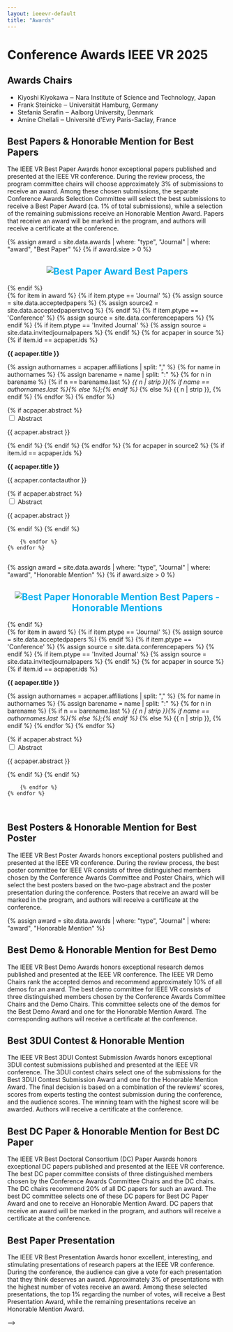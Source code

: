 ```yaml
---
layout: ieeevr-default
title: "Awards"
---
```

<script type="text/javascript">
    $(document).ready(function(){
		var email = ""; 
		var domain = "ieeevr.org"; 

        email = "awards2025";  		
		$(".awards").html("<span class='text-nowrap'><a href=javascript:location='" + "mail" + "to:" + email + "@" + domain + "'><i class='fas fa-fw fa-envelope-square emailIcon' style=''></i><i class='emailText'>" + email + "@" + domain + "</a></i></span>");   
        
        $(".awardsSm").html("<span class='text-nowrap'><a href=javascript:location='" + "mail" + "to:" + email + "@" + domain + "'><i class='fas fa-fw fa-envelope-square emailIconSm' style=''></i><i class='emailTextSm'>" + email + "@" + domain + "</a></i></span>"); 
	});
</script>
<h1>Conference Awards IEEE VR 2025 <div class="floatRight"><span class="awardsSm"></span></div></h1>

<h2>Awards Chairs</h2>
<ul>
    <li>Kiyoshi Kiyokawa ‒ Nara Institute of Science and Technology, Japan</li>
    <li>Frank Steinicke ‒ Universität Hamburg, Germany</li>
    <li>Stefania Serafin ‒ Aalborg University, Denmark</li>
    <li>Amine Chellali ‒ Université d'Evry Paris-Saclay, France</li>
</ul>

<h2>Best Papers & Honorable Mention for Best Papers</h2>

<p>The IEEE VR Best Paper Awards honor exceptional papers published and presented at the IEEE VR conference. During the review process, the program committee chairs will choose approximately 3% of submissions to receive an award. Among these chosen submissions, the separate Conference Awards Selection Committee will select the best submissions to receive a Best Paper Award (ca. 1% of total submissions), while a selection of the remaining submissions receive an Honorable Mention Award. Papers that receive an award will be marked in the program, and authors will receive a certificate at the conference.</p>
{% assign award = site.data.awards | where: "type", "Journal" | where: "award", "Best Paper" %}
{% if award.size > 0  %}
<div>
    <h2 id='paper-best' style="text-align: center; color: #00aeef;"><img src= "{{ "/assets/images/awards/best.png" | relative_url }}" title="Best Paper Award" alt="Best Paper Award"> Best Papers</h2>
</div>
{% endif %}    
<div style="padding-bottom:15px;">
    {% for item in award %}     
        {% if item.ptype == 'Journal' %}
            {% assign source = site.data.acceptedpapers %}
            {% assign source2 = site.data.acceptedpaperstvcg %}
        {% endif %}
        {% if item.ptype == 'Conference' %}
            {% assign source = site.data.conferencepapers %}
        {% endif %}
        {% if item.ptype == 'Invited Journal' %}
            {% assign source = site.data.invitedjournalpapers %}
        {% endif %}
        {% for acpaper in source %}
            {% if item.id == acpaper.ids  %} 
                <p class="medLarge" id="paper_{{ acpaper.id }}" style="margin-bottom: 0.3em;">
                    <b>{{ acpaper.title }}</b>
                </p>
                <div><p class="font_70">
                {% assign authornames = acpaper.affiliations | split: "," %}
                {% for name in authornames %}
                    {% assign barename = name | split: ":" %}
                    {% for n in barename %}
                        {% if n == barename.last %}
                            <i>{{ n | strip }}{% if name == authornames.last %}{% else %};{% endif %}</i>
                        {% else %}                            
                            <span class="bold">{{ n | strip }},</span>
                        {% endif %}
                    {% endfor %} 
                {% endfor %}
                </p></div>
                {% if acpaper.abstract %}
                    <div id="{{ acpaper.ids }}" class="wrap-collabsible"> <input id="collapsibleabstract{{ acpaper.ids }}" class="toggle" type="checkbox"> 
                        <label for="collapsibleabstract{{ acpaper.ids }}" class="lbl-toggle">Abstract</label>
                        <div class="collapsible-content">
                            <div class="content-inner">
                                <p>{{ acpaper.abstract }}</p>
                            </div>
                        </div>
                    </div>   
                {% endif %}
            {% endif %}            
        {% endfor %}
        {% for acpaper in source2 %}
            {% if item.id == acpaper.ids  %} 
                <p class="medLarge" id="paper_{{ acpaper.id }}" style="margin-bottom: 0.3em;">
                    <b>{{ acpaper.title }}</b>
                </p>
                <div><p class="font_70">
                    {{ acpaper.contactauthor }}
                </p></div>
                {% if acpaper.abstract %}
                    <div id="{{ acpaper.ids }}" class="wrap-collabsible"> <input id="collapsibleabstract{{ acpaper.ids }}" class="toggle" type="checkbox"> 
                        <label for="collapsibleabstract{{ acpaper.ids }}" class="lbl-toggle">Abstract</label>
                        <div class="collapsible-content">
                            <div class="content-inner">
                                <p>{{ acpaper.abstract }}</p>
                            </div>
                        </div>
                    </div>   
                {% endif %}
            {% endif %}
            
        {% endfor %}
    {% endfor %}
</div>
{% assign award = site.data.awards | where: "type", "Journal" | where: "award", "Honorable Mention" %}
{% if award.size > 0  %}
<div>
    <h2 id='paper-honorable' style="text-align: center; color: #00aeef;"><img src= "{{ "/assets/images/awards/hm.png" | relative_url }}" title="Best Paper Honorable Mention" alt="Best Paper Honorable Mention"> Best Papers - Honorable Mentions</h2>
</div>
{% endif %}  
<div style="padding-bottom:15px;">
    {% for item in award %}     
        {% if item.ptype == 'Journal' %}
            {% assign source = site.data.acceptedpapers %}
        {% endif %}
        {% if item.ptype == 'Conference' %}
            {% assign source = site.data.conferencepapers %}
        {% endif %}
        {% if item.ptype == 'Invited Journal' %}
            {% assign source = site.data.invitedjournalpapers %}
        {% endif %}
        {% for acpaper in source %}
            {% if item.id == acpaper.ids  %} 
                <p class="medLarge" id="paper_{{ paper.id }}" style="margin-bottom: 0.3em;">
                    <b>{{ acpaper.title }}</b>
                </p>
                <div><p class="font_70">
                {% assign authornames = acpaper.affiliations | split: "," %}
                {% for name in authornames %}
                    {% assign barename = name | split: ":" %}
                    {% for n in barename %}
                        {% if n == barename.last %}
                            <i>{{ n | strip }}{% if name == authornames.last %}{% else %};{% endif %}</i>
                        {% else %}                            
                            <span class="bold">{{ n | strip }},</span>
                        {% endif %}
                    {% endfor %} 
                {% endfor %}
                </p></div>
                {% if acpaper.abstract %}
                    <div id="{{ acpaper.ids }}" class="wrap-collabsible"> <input id="collapsibleabstract{{ acpaper.ids }}" class="toggle" type="checkbox"> 
                        <label for="collapsibleabstract{{ acpaper.ids }}" class="lbl-toggle">Abstract</label>
                        <div class="collapsible-content">
                            <div class="content-inner">
                                <p>{{ acpaper.abstract }}</p>
                            </div>
                        </div>
                    </div>   
                {% endif %}
            {% endif %}
            
        {% endfor %}
    {% endfor %}
</div>


<h2>Best Posters & Honorable Mention for Best Poster</h2>

<p>The IEEE VR Best Poster Awards honors exceptional posters published and presented at the IEEE VR conference. During the review process, the best poster committee for IEEE VR consists of three distinguished members chosen by the Conference Awards Committee and Poster Chairs, which will select the best posters based on the two-page abstract and the poster presentation during the conference. Posters that receive an award will be marked in the program, and authors will receive a certificate at the conference. </p>
{% assign award = site.data.awards | where: "type", "Journal" | where: "award", "Honorable Mention" %}
<h2>Best Demo & Honorable Mention for Best Demo</h2>

<p>The IEEE VR Best Demo Awards honors exceptional research demos published and presented at the IEEE VR conference. The IEEE VR Demo Chairs rank the accepted demos and recommend approximately 10% of all demos for an award. The best demo committee for IEEE VR consists of three distinguished members chosen by the Conference Awards Committee Chairs and the Demo Chairs. This committee selects one of the demos for the Best Demo Award and one for the Honorable Mention Award. The corresponding authors will receive a certificate at the conference. </p>
<!-- 
{% assign award = site.data.awards | where: "type", "Poster" | where: "award", "Honorable Mention" %}
{% if award.size > 0  %}
<div>
    <h2 id='paper-honorable' style="text-align: center; color: #00aeef;"><img src= "{{ "/assets/images/awards/hm.png" | relative_url }}" title="Best Paper Honorable Mention" alt="Best Paper Honorable Mention"> Best Papers - Honorable Mentions</h2>
</div>
{% endif %}  
<div style="padding-bottom:15px;">
    {% for item in award %}     
        {% if item.ptype == 'Poster' %}
            {% assign source = site.data.posters %}
        {% endif %}
        {% for poster in source %}
            {% if item.ids == poster.BoothID  %} 
                <p class="medLarge" id="{{ poster.id }}" style="margin-bottom: 0.3em;">
                    <strong>{{ poster.title }} (Booth ID: {{ poster.BoothID }}) </strong>
                </p>
                <p class="font_70" >
                    {% assign authornames = poster.authors | split: ";" %}
                    {% for name in authornames %}
                        {% assign barename = name | split: ":" %}
                        {% for n in barename %}
                            {% if n == barename.last %}
                                <i>{{ n | strip }}{% if name == authornames.last %}{% else %};{% endif %}</i>
                            {% else %}                            
                                <span class="bold">{{ n | strip }},</span>
                            {% endif %}
                        {% endfor %} 
                    {% endfor %}
                </p>
                {% if poster.abstract %}
                    <div id="abstract_{{ poster.VideoLink }}" class="wrap-collabsible" style="margin-top: 0px; padding-top: 0px; margin-bottom: 0px;"> <input id="collapsibleabstract{{ poster.VideoLink }}" class="toggle" type="checkbox"> 
                        <label for="collapsibleabstract{{ poster.VideoLink }}" class="lbl-toggle">Abstract</label>
                        <div class="collapsible-content">
                            <div class="content-inner">
                                <p>{{ poster.abstract }}</p>
                            </div>
                        </div>
                    </div>   
                {% endif %}
                {% if poster.VideoLink %}
                <div id="video_{{ poster.VideoLink }}" class="wrap-collabsible" style="margin-top: 0px; padding-top: 0px; margin-bottom: 0px;"> <input id="collapsiblevideo{{ poster.VideoLink }}" class="toggle" type="checkbox"> 
                    <label for="collapsiblevideo{{ poster.VideoLink }}" class="lbl-toggle">Video</label>
                    <div class="collapsible-content">
                        <div class="content-inner">
                            <div class="video-container">
                                <iframe src="https://www.youtube.com/embed/{{ poster.VideoLink }}" loading="lazy" frameborder="0" allow="accelerometer; autoplay; encrypted-media; gyroscope; picture-in-picture" allowfullscreen></iframe>
                            </div>
                        </div>
                    </div>
                </div>         
            {% endif %}            
        {% endfor %}
    {% endfor %}
</div>-->


<h2>Best 3DUI Contest & Honorable Mention</h2>

<p>The IEEE VR Best 3DUI Contest Submission Awards honors exceptional 3DUI contest submissions published and presented at the IEEE VR conference. The 3DUI contest chairs select one of the submissions for the Best 3DUI Contest Submission Award and one for the Honorable Mention Award. The final decision is based on a combination of the reviews’ scores, scores from experts testing the contest submission during the conference, and the audience scores. The winning team with the highest score will be awarded. Authors will receive a certificate at the conference.</p>
<!--
{% assign award = site.data.awards | where: "type", "3DUI Contest" | where: "award", "Best 3DUI" %}
{% if award.size > 0  %}
<div>
    <h2 id='3dui-best' style="text-align: center; color: #00aeef;"><img src= "{{ "/assets/images/awards/best.png" | relative_url }}" title="Best 3DUI Contest Demo Award" alt="Best 3DUI Contest Demo Award"> Best 3DUI Contest Demo</h2>
</div>
{% endif %}    
<div style="padding-bottom:15px;">
    {% for item in award %}
        {% for entry in site.data.contest3dui %}
            {% if j.id == item.id %}  
                <p class="medLarge" id="{{ entry.num }}" style="margin-bottom: 0.3em;">
                    <strong>{{ entry.title }} (ID:&nbsp;{{ entry.num }})</strong>
                </p>
                <p class="font_70" >   
                    {% assign authornames = entry.affiliations | split: "," %}
                    {% for name in authornames %}
                        {% assign barename = name | split: ":" %}
                        {% for n in barename %}
                            {% if n == barename.last %}
                                <i>{{ n | strip }}{% if name == authornames.last %}{% else %};{% endif %}</i>
                            {% else %}                            
                                <span class="bold">{{ n | strip }},</span>
                            {% endif %}
                        {% endfor %} 
                    {% endfor %}
                </p>
                {% if entry.num %}
                    <div class="video-container">
                    {% assign video_path = "/assets/videos/3dui/vr25d-sub" | append: entry.num | append: "-cam-i26.mp4?autoplay=1" %}
                        <iframe src="{{ video_path | relative_url }}" frameborder="0"  sandbox=""></iframe>
                    </div>
                {% endif %}
                {% if j == i %}
                {% else %}
                    <hr style="margin: 25px 0 25px 0;">
                {% endif %}
            {% endif %}
        {% endfor %}
    {% endfor %}
</div>
{% assign award = site.data.awards | where: "type", "3DUI Contest" | where: "award", "Honorable Mention" %}
{% if award.size > 0  %}
<div>
    <h2 id='3dui-honorable' style="text-align: center; color: #00aeef;"><img src= "{{ "/assets/images/awards/hm.png" | relative_url }}" title="Best 3DUI Contest Demo Honorable Mention" alt="Best 3DUI Contest Demo Honorable Mention"> Best 3DUI Contest Demo - Honorable Mention</h2>
</div>
{% endif %}    
<div style="padding-bottom:15px;">
    {% for source in award %}
        {% for entry in site.data.contest3dui %}
            {% if siurce.id == entry.num %}  
                <p class="medLarge" id="{{ entry.num }}" style="margin-bottom: 0.3em;">
                    <strong>{{ entry.title }} (ID:&nbsp;{{ entry.num }})</strong>
                </p>
                <p class="font_70" >   
                    {% assign authornames = entry.affiliations | split: "," %}
                    {% for name in authornames %}
                        {% assign barename = name | split: ":" %}
                        {% for n in barename %}
                            {% if n == barename.last %}
                                <i>{{ n | strip }}{% if name == authornames.last %}{% else %};{% endif %}</i>
                            {% else %}                            
                                <span class="bold">{{ n | strip }},</span>
                            {% endif %}
                        {% endfor %} 
                    {% endfor %}
                </p>
                {% if entry.num %}
                    <div class="video-container">
                    {% assign video_path = "/assets/videos/3dui/vr25d-sub" | append: entry.num | append: "-cam-i26.mp4?autoplay=1" %}
                        <iframe src="{{ video_path | relative_url }}" frameborder="0"  sandbox=""></iframe>
                    </div>
                {% endif %}
                {% if j == i %}
                {% else %}
                    <hr style="margin: 25px 0 25px 0;">
                {% endif %}
            {% endif %}
        {% endfor %}
    {% endfor %}
</div>-->

<h2>Best DC Paper & Honorable Mention for Best DC Paper</h2>

<p>The IEEE VR Best Doctoral Consortium (DC) Paper Awards honors exceptional DC papers published and presented at the IEEE VR conference. The best DC paper committee consists of three distinguished members chosen by the Conference Awards Committee Chairs and the DC chairs. The DC chairs recommend 20% of all DC papers for such an award. The best DC committee selects one of these DC papers for Best DC Paper Award and one to receive an Honorable Mention Award. DC papers that receive an award will be marked in the program, and authors will receive a certificate at the conference. </p>


<h2>Best Paper Presentation</h2>

<p>The IEEE VR Best Presentation Awards honor excellent, interesting, and stimulating presentations of research papers at the IEEE VR conference. During the conference, the audience can give a vote for each presentation that they think deserves an award. Approximately 3% of presentations with the highest number of votes receive an award. Among these selected presentations, the top 1% regarding the number of votes, will receive a Best Presentation Award, while the remaining presentations receive an Honorable Mention Award.</p>

-->